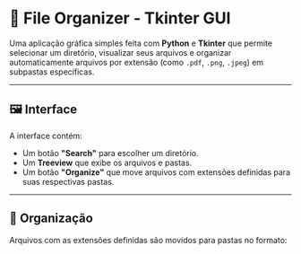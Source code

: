 # 📂 File Organizer - Tkinter GUI

Uma aplicação gráfica simples feita com **Python** e **Tkinter** que permite selecionar um diretório, visualizar seus arquivos e organizar automaticamente arquivos por extensão (como `.pdf`, `.png`, `.jpeg`) em subpastas específicas.

---

## 🖼️ Interface

A interface contém:

- Um botão **"Search"** para escolher um diretório.
- Um **Treeview** que exibe os arquivos e pastas.
- Um botão **"Organize"** que move arquivos com extensões definidas para suas respectivas pastas.

---

## 📁 Organização

Arquivos com as extensões definidas são movidos para pastas no formato:

